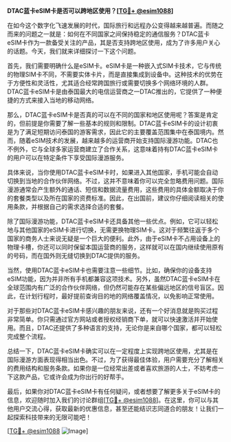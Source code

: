**DTAC蓝卡eSIM卡是否可以跨地区使用？[[TG💪+ @esim1088](https://t.me/s/esim1088)]**

在如今这个数字化飞速发展的时代，国际旅行和远程办公变得越来越普遍。而随之而来的问题之一就是：如何在不同国家之间保持稳定的通信服务？DTAC蓝卡eSIM卡作为一款备受关注的产品，其是否支持跨地区使用，成为了许多用户关心的话题。今天，我们就来详细探讨一下这个问题。

首先，我们需要明确什么是eSIM卡。eSIM卡是一种嵌入式SIM卡技术，它与传统的物理SIM卡不同，不需要实体卡片，而是直接集成到设备中。这种技术的优势在于方便性和灵活性，尤其适合经常跨国旅行或需要切换多个网络环境的人群。DTAC蓝卡eSIM卡是由泰国最大的电信运营商之一DTAC推出的，它提供了一种便捷的方式来接入当地的移动网络。

那么，DTAC蓝卡eSIM卡是否真的可以在不同的国家和地区使用呢？答案是肯定的，但前提是你需要了解一些基本的规则和限制。DTAC蓝卡eSIM卡的设计初衷是为了满足短期访问泰国的游客需求，因此它的主要覆盖范围集中在泰国境内。然而，随着eSIM技术的发展，越来越多的运营商开始支持国际漫游功能。DTAC也不例外，它与全球多家运营商建立了合作关系，这意味着持有DTAC蓝卡eSIM卡的用户可以在特定条件下享受国际漫游服务。

具体来说，当你使用DTAC蓝卡eSIM卡时，如果进入其他国家，手机可能会自动切换到当地的合作伙伴网络。不过，这并不意味着你可以完全忽略费用问题。国际漫游通常会产生额外的通话、短信和数据流量费用，这些费用的具体金额取决于你的套餐类型以及所在国家的资费标准。因此，在出国前，建议你仔细阅读相关的使用条款，并根据自己的需求选择合适的套餐。

除了国际漫游功能，DTAC蓝卡eSIM卡还具备其他一些优点。例如，它可以轻松地与其他国家的eSIM卡进行切换，无需更换物理SIM卡。这对于频繁往返于多个国家的商务人士来说无疑是一个巨大的便利。此外，由于eSIM卡不占用设备上的物理卡槽，你还可以同时保留本国运营商的服务，这样就可以在国内继续使用原有的号码，而在国外则无缝切换到DTAC提供的服务。

当然，使用DTAC蓝卡eSIM卡也需要注意一些细节。比如，确保你的设备支持eSIM功能，因为并非所有手机都兼容这项技术。另外，虽然DTAC蓝卡eSIM卡在全球范围内有广泛的合作伙伴网络，但仍然可能存在某些偏远地区的信号盲区。因此，在计划行程时，最好提前查询目的地的网络覆盖情况，以免影响正常使用。

对于那些对DTAC蓝卡eSIM卡感兴趣的朋友来说，还有一个好消息就是购买过程非常简单。你只需通过官方网站或者授权经销商下单，就可以快速激活并开始使用。而且，DTAC还提供了多种语言的支持，无论你是来自哪个国家，都可以轻松完成整个流程。

总结一下，DTAC蓝卡eSIM卡确实可以在一定程度上实现跨地区使用，尤其是在国际漫游方面表现得相当出色。不过，为了获得最佳体验，用户需要充分了解相关的费用结构和服务条款。如果你是一位经常出差或者喜欢旅游的人士，不妨考虑一下这款产品，它或许会成为你出行的好帮手。

最后，如果你对DTAC蓝卡eSIM卡有任何疑问，或者想要了解更多关于eSIM卡的信息，欢迎随时加入我们的讨论群组[[TG💪+ @esim1088](https://t.me/s/esim1088)]。在这里，你可以与其他用户交流心得，获取最新的优惠信息，甚至还能结识志同道合的朋友！让我们一起探索科技带来的无限可能吧！

[[TG💪+ @esim1088](https://t.me/s/esim1088) ![Image](https://i.postimg.cc/4NQfJmqS/Snipaste-2025-05-13-00-14-12.png)]